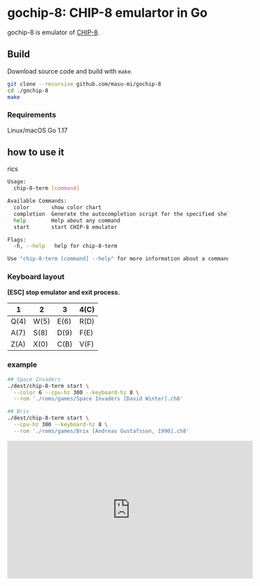 # gochip-8: CHIP-8 emulartor in Go
gochip-8 is emulator of [CHIP-8](https://en.wikipedia.org/wiki/CHIP-8).

## Build
Download source code and build with `make`.

```sh
git clone --recursive github.com/masu-mi/gochip-8
cd ./gochip-8
make
```

### Requirements

Linux/macOS
Go 1.17

## how to use it
rics
```sh
Usage:
  chip-8-term [command]

Available Commands:
  color       show color chart
  completion  Generate the autocompletion script for the specified shell
  help        Help about any command
  start       start CHIP-8 emulator

Flags:
  -h, --help   help for chip-8-term

Use "chip-8-term [command] --help" for more information about a command.
```

### Keyboard layout

**[ESC] stop emulator and exit process.**

1 |2 |3 |4(C)
--|--|--|--
Q(4)|W(5)|E(6)|R(D)
A(7)|S(8)|D(9)|F(E)
Z(A)|X(0)|C(B)|V(F)


### example

```sh
## Space Invaders
./dest/chip-8-term start \
  --color 6 --cpu-hz 300 --keyboard-hz 8 \
  --rom './roms/games/Space Invaders [David Winter].ch8'

## Brix
./dest/chip-8-term start \
  --cpu-hz 300 --keyboard-hz 8 \
  --rom './roms/games/Brix [Andreas Gustafsson, 1990].ch8'
```

<iframe width="560" height="315" src="https://www.youtube.com/embed/EjCcRFEkgVc" title="YouTube video player" frameborder="0" allow="accelerometer; autoplay; clipboard-write; encrypted-media; gyroscope; picture-in-picture" allowfullscreen></iframe>
